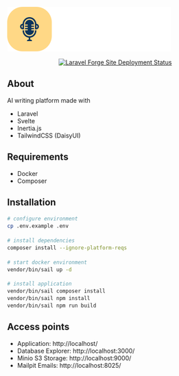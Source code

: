 [![OTTO Story](/resources/src/assets/img/logo-row.svg)](https://ottostory.com/)

<p align="center">
<a href="https://forge.laravel.com/servers/702931/sites/2048436"><img src="https://img.shields.io/endpoint?url=https%3A%2F%2Fforge.laravel.com%2Fsite-badges%2F8fec8d98-905f-4819-a383-c331aab09963&style=flat" alt="Laravel Forge Site Deployment Status"></a>
</p>

## About

AI writing platform made with
- Laravel
- Svelte
- Inertia.js
- TailwindCSS (DaisyUI)

## Requirements

- Docker
- Composer

## Installation

```sh
# configure environment
cp .env.example .env

# install dependencies
composer install --ignore-platform-reqs

# start docker environment
vendor/bin/sail up -d

# install application
vendor/bin/sail composer install
vendor/bin/sail npm install
vendor/bin/sail npm run build
```

## Access points

- Application: http://localhost/
- Database Explorer: http://localhost:3000/
- Minio S3 Storage: http://localhost:9000/
- Mailpit Emails: http://localhost:8025/
